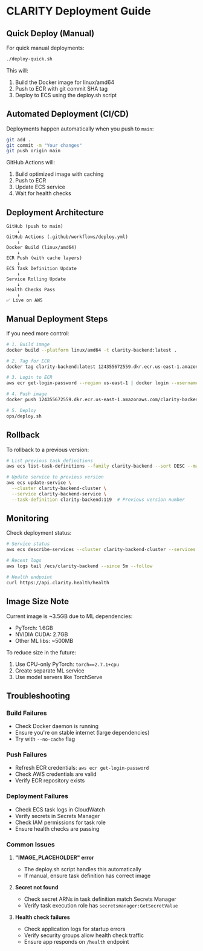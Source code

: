 # CLARITY Deployment Guide

## Quick Deploy (Manual)

For quick manual deployments:

```bash
./deploy-quick.sh
```

This will:
1. Build the Docker image for linux/amd64
2. Push to ECR with git commit SHA tag
3. Deploy to ECS using the deploy.sh script

## Automated Deployment (CI/CD)

Deployments happen automatically when you push to `main`:

```bash
git add .
git commit -m "Your changes"
git push origin main
```

GitHub Actions will:
1. Build optimized image with caching
2. Push to ECR
3. Update ECS service
4. Wait for health checks

## Deployment Architecture

```
GitHub (push to main)
    ↓
GitHub Actions (.github/workflows/deploy.yml)
    ↓
Docker Build (linux/amd64)
    ↓
ECR Push (with cache layers)
    ↓
ECS Task Definition Update
    ↓
Service Rolling Update
    ↓
Health Checks Pass
    ↓
✅ Live on AWS
```

## Manual Deployment Steps

If you need more control:

```bash
# 1. Build image
docker build --platform linux/amd64 -t clarity-backend:latest .

# 2. Tag for ECR
docker tag clarity-backend:latest 124355672559.dkr.ecr.us-east-1.amazonaws.com/clarity-backend:latest

# 3. Login to ECR
aws ecr get-login-password --region us-east-1 | docker login --username AWS --password-stdin 124355672559.dkr.ecr.us-east-1.amazonaws.com

# 4. Push image
docker push 124355672559.dkr.ecr.us-east-1.amazonaws.com/clarity-backend:latest

# 5. Deploy
ops/deploy.sh
```

## Rollback

To rollback to a previous version:

```bash
# List previous task definitions
aws ecs list-task-definitions --family clarity-backend --sort DESC --max-items 10

# Update service to previous version
aws ecs update-service \
  --cluster clarity-backend-cluster \
  --service clarity-backend-service \
  --task-definition clarity-backend:119  # Previous version number
```

## Monitoring

Check deployment status:

```bash
# Service status
aws ecs describe-services --cluster clarity-backend-cluster --services clarity-backend-service

# Recent logs
aws logs tail /ecs/clarity-backend --since 5m --follow

# Health endpoint
curl https://api.clarity.health/health
```

## Image Size Note

Current image is ~3.5GB due to ML dependencies:
- PyTorch: 1.6GB
- NVIDIA CUDA: 2.7GB
- Other ML libs: ~500MB

To reduce size in the future:
1. Use CPU-only PyTorch: `torch==2.7.1+cpu`
2. Create separate ML service
3. Use model servers like TorchServe

## Troubleshooting

### Build Failures
- Check Docker daemon is running
- Ensure you're on stable internet (large dependencies)
- Try with `--no-cache` flag

### Push Failures
- Refresh ECR credentials: `aws ecr get-login-password`
- Check AWS credentials are valid
- Verify ECR repository exists

### Deployment Failures
- Check ECS task logs in CloudWatch
- Verify secrets in Secrets Manager
- Check IAM permissions for task role
- Ensure health checks are passing

### Common Issues

1. **"IMAGE_PLACEHOLDER" error**
   - The deploy.sh script handles this automatically
   - If manual, ensure task definition has correct image

2. **Secret not found**
   - Check secret ARNs in task definition match Secrets Manager
   - Verify task execution role has `secretsmanager:GetSecretValue`

3. **Health check failures**
   - Check application logs for startup errors
   - Verify security groups allow health check traffic
   - Ensure app responds on `/health` endpoint